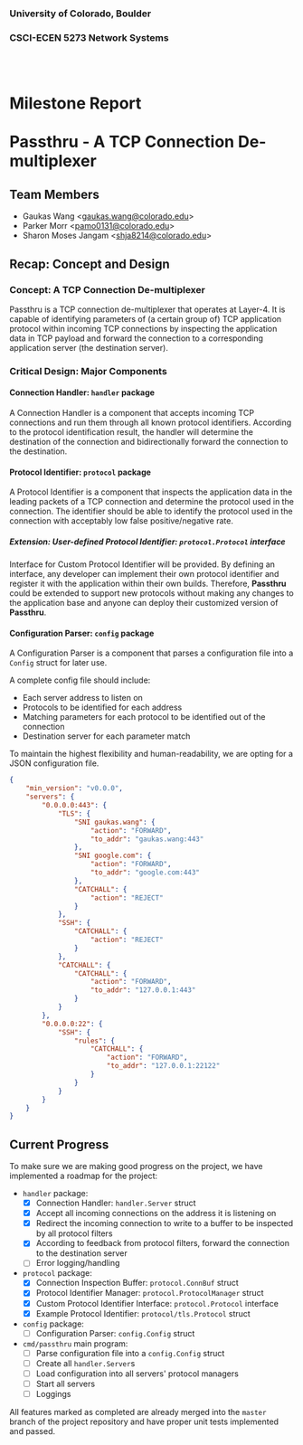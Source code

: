 ### University of Colorado, Boulder
### CSCI-ECEN 5273 Network Systems

<br><br>

# Milestone Report <br><br> Passthru - A TCP Connection De-multiplexer

## Team Members

- Gaukas Wang <[gaukas.wang@colorado.edu](mailto:gaukas.wang@colorado.edu)>
- Parker Morr <[pamo0131@colorado.edu](mailto:pamo0131@colorado.edu)>
- Sharon Moses Jangam <[shja8214@colorado.edu](mailto:shja8214@colorado.edu)>

## Recap: Concept and Design

### Concept: A TCP Connection De-multiplexer

Passthru is a TCP connection de-multiplexer that operates at Layer-4. It is capable of identifying parameters of (a certain group of) TCP application protocol within incoming TCP connections by inspecting the application data in TCP payload and forward the connection to a corresponding application server (the destination server). 

### Critical Design: Major Components

#### Connection Handler: `handler` package

A Connection Handler is a component that accepts incoming TCP connections and 
run them through all known protocol identifiers. According to the protocol identification result, the handler will determine the destination of the connection and bidirectionally forward the connection to the destination.

#### Protocol Identifier: `protocol` package

A Protocol Identifier is a component that inspects the application data in the leading packets of a TCP connection and determine the protocol used in the connection. The identifier should be able to identify the protocol used in the connection with acceptably low false positive/negative rate. 

##### Extension: User-defined Protocol Identifier: `protocol.Protocol` interface

Interface for Custom Protocol Identifier will be provided. By defining an interface, any developer can implement their own protocol identifier and register it with the application within their own builds. Therefore, **Passthru** could be extended to support new protocols without making any changes to the application base and 
anyone can deploy their customized version of **Passthru**.

#### Configuration Parser: `config` package

A Configuration Parser is a component that parses a configuration file into a `Config` struct for later use. 

A complete config file should include: 
- Each server address to listen on 
- Protocols to be identified for each address
- Matching parameters for each protocol to be identified out of the connection
- Destination server for each parameter match

To maintain the highest flexibility and human-readability, we are opting for a JSON configuration file. 

```json
{
    "min_version": "v0.0.0",
    "servers": {
        "0.0.0.0:443": {
            "TLS": {
                "SNI gaukas.wang": {
                    "action": "FORWARD",
                    "to_addr": "gaukas.wang:443"
                },
                "SNI google.com": {
                    "action": "FORWARD",
                    "to_addr": "google.com:443"
                },
                "CATCHALL": {
                    "action": "REJECT"
                }
            },
            "SSH": {
                "CATCHALL": {
                    "action": "REJECT"
                }
            },
            "CATCHALL": {
                "CATCHALL": {
                    "action": "FORWARD",
                    "to_addr": "127.0.0.1:443"
                }
            }
        },
        "0.0.0.0:22": {
            "SSH": {
                "rules": {
                    "CATCHALL": {
                        "action": "FORWARD", 
                        "to_addr": "127.0.0.1:22122"
                    }
                }
            }            
        }
    }
}
```

## Current Progress

To make sure we are making good progress on the project, we have implemented a roadmap for the project: 
- `handler` package: 
    - [x] Connection Handler: `handler.Server` struct
    - [x] Accept all incoming connections on the address it is listening on
    - [x] Redirect the incoming connection to write to a buffer to be inspected by all protocol filters
    - [x] According to feedback from protocol filters, forward the connection to the destination server
    - [ ] Error logging/handling
- `protocol` package:
    - [x] Connection Inspection Buffer: `protocol.ConnBuf` struct
    - [x] Protocol Identifier Manager: `protocol.ProtocolManager` struct
    - [x] Custom Protocol Identifier Interface: `protocol.Protocol` interface
    - [x] Example Protocol Identifier: `protocol/tls.Protocol` struct
- `config` package:
    - [ ] Configuration Parser: `config.Config` struct
- `cmd/passthru` main program:
    - [ ] Parse configuration file into a `config.Config` struct
    - [ ] Create all `handler.Server`s
    - [ ] Load configuration into all servers' protocol managers
    - [ ] Start all servers
    - [ ] Loggings

All features marked as completed are already merged into the `master` branch of the project repository and have proper unit tests implemented and passed.